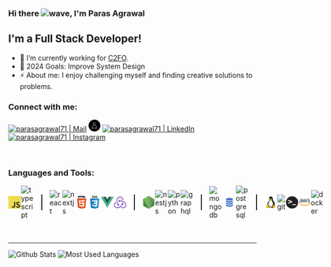 ### Hi there <img src="https://media.giphy.com/media/hvRJCLFzcasrR4ia7z/giphy.gif" alt="wave" height="32px">, I'm Paras Agrawal

## I'm a Full Stack Developer!

-   🔭 I’m currently working for [C2FO][company_website].
-   🥅 2024 Goals: Improve System Design
-   ⚡ About me: I enjoy challenging myself and finding creative solutions to problems.

### Connect with me:

<a href="mailto:parasagrawal71@gmail.com"><img title="Mail" alt="parasagrawal71 | Mail" width="22px" src="https://cdn.simpleicons.org/gmail" /></a>
<a href="http://parasagrawal.web.app" target="_blank" rel="noopener noreferrer"><img title="Portfolio" alt="parasagrawal71 | Portfolio" width="24px" src="https://raw.githubusercontent.com/parasagrawal71/parasagrawal71/master/img/portfolio.png" /></a>
<a href="https://www.linkedin.com/in/parasagrawal71" target="_blank" rel="noopener noreferrer"><img title="LinkedIn" alt="parasagrawal71 | LinkedIn" width="22px" src="https://cdn.simpleicons.org/linkedin" /></a>
<a href="https://www.instagram.com/paras__fbg" target="_blank" rel="noopener noreferrer"><img title="Instagram" alt="parasagrawal71 | Instagram" width="22px" src="https://cdn.simpleicons.org/instagram" /></a>

<br />

### Languages and Tools:

<div style="display: flex; justify-content: space-between; align-items: center;">
    <!-- Primary Languages  -->
    <img title="Javascript" alt="javascript" width="26px" src="https://raw.githubusercontent.com/github/explore/80688e429a7d4ef2fca1e82350fe8e3517d3494d/topics/javascript/javascript.png" />
    <img title="TypeScript" alt="typescript" width="26px" src="https://cdn.jsdelivr.net/gh/devicons/devicon@latest/icons/typescript/typescript-original.svg" />
    <!-- Separator -->
    <img src="https://raw.githubusercontent.com/parasagrawal71/parasagrawal71/master/img/line.png" />
    <!-- Frontend -->
    <img title="React" alt="react" width="26px" src="https://cdn.jsdelivr.net/gh/devicons/devicon@latest/icons/react/react-original.svg" />
    <img title="NextJS" alt="nextjs" width="26px" src="https://cdn.jsdelivr.net/gh/devicons/devicon@latest/icons/nextjs/nextjs-original.svg" />
    <img title="HTML5" alt="HTML5" width="26px" src="https://raw.githubusercontent.com/github/explore/80688e429a7d4ef2fca1e82350fe8e3517d3494d/topics/html/html.png" />
    <img title="CSS3" alt="css3" width="26px" src="https://raw.githubusercontent.com/github/explore/80688e429a7d4ef2fca1e82350fe8e3517d3494d/topics/css/css.png" />
    <img title="Vue" alt="vue" width="26px" src="https://raw.githubusercontent.com/github/explore/80688e429a7d4ef2fca1e82350fe8e3517d3494d/topics/vue/vue.png" />
    <img title="Redux" alt="redux" width="26px" src="https://raw.githubusercontent.com/github/explore/80688e429a7d4ef2fca1e82350fe8e3517d3494d/topics/redux/redux.png" />
    <!-- Separator  -->
    <img src="https://raw.githubusercontent.com/parasagrawal71/parasagrawal71/master/img/line.png" />
    <!-- Backend -->
    <img title="NodeJS" alt="node.js" width="26px" src="https://raw.githubusercontent.com/github/explore/80688e429a7d4ef2fca1e82350fe8e3517d3494d/topics/nodejs/nodejs.png" />
    <img title="NestJS" alt="nestjs" width="26px" src="https://cdn.jsdelivr.net/gh/devicons/devicon@latest/icons/nestjs/nestjs-original.svg" />
    <img title="Python" alt="python" width="26px" src="https://cdn.jsdelivr.net/gh/devicons/devicon@latest/icons/python/python-original.svg" />
    <!-- <img title="API" alt="api" width="26px" src="https://raw.githubusercontent.com/parasagrawal71/parasagrawal71/master/img/api.png" /> -->
    <img title="GraphQL" alt="graphql" width="26px" src="https://cdn.jsdelivr.net/gh/devicons/devicon@latest/icons/graphql/graphql-plain.svg" />
    <!-- Separator  -->
    <img src="https://raw.githubusercontent.com/parasagrawal71/parasagrawal71/master/img/line.png" />
    <!-- Database -->
    <img title="MongoDB" alt="mongodb" width="28px" src="https://cdn.jsdelivr.net/gh/devicons/devicon@latest/icons/mongodb/mongodb-original.svg" />
    <img title="SQL" alt="sql" width="26px" src="https://raw.githubusercontent.com/github/explore/80688e429a7d4ef2fca1e82350fe8e3517d3494d/topics/sql/sql.png" />
    <img title="PostgreSQL" alt="postgresql" width="26px" src="https://cdn.jsdelivr.net/gh/devicons/devicon@latest/icons/postgresql/postgresql-original.svg" />
    <!-- Separator  -->
    <img src="https://raw.githubusercontent.com/parasagrawal71/parasagrawal71/master/img/line.png" />
    <!-- Others -->
    <img title="Linux" alt="linux" width="26px" src="https://raw.githubusercontent.com/github/explore/80688e429a7d4ef2fca1e82350fe8e3517d3494d/topics/linux/linux.png" />
    <img title="Git" alt="git" width="26px" src="https://cdn.jsdelivr.net/gh/devicons/devicon@latest/icons/git/git-original.svg" />
    <img title="Terminal" alt="terminal" width="26px" src="https://raw.githubusercontent.com/github/explore/80688e429a7d4ef2fca1e82350fe8e3517d3494d/topics/terminal/terminal.png" />
    <img title="AWS" alt="aws" width="26px" src="https://raw.githubusercontent.com/github/explore/80688e429a7d4ef2fca1e82350fe8e3517d3494d/topics/aws/aws.png" /> 
    <img title="Docker" alt="docker" width="26px" src="https://cdn.jsdelivr.net/gh/devicons/devicon@latest/icons/docker/docker-original.svg" />
    <!--  -->
    <!-- <img title="React Native" alt="react-native" width="26px" src="https://raw.githubusercontent.com/parasagrawal71/parasagrawal71/master/img/react-native.png" /> -->
    <!-- <img title="GoLang" alt="golang" width="26px" src="https://cdn.jsdelivr.net/gh/devicons/devicon@latest/icons/go/go-original-wordmark.svg" /> -->
</div>

<br />
<br />

---

<img alt="Github Stats" src="https://github-readme-stats.vercel.app/api?username=parasagrawal71&hide=contribs,prs,issues" />
<img alt="Most Used Languages" src="https://github-readme-stats.vercel.app/api/top-langs/?username=parasagrawal71&hide=kotlin" />

[company_website]: https://c2treds.com/
[gmail]: parasagrawal71@gmail.com
[portfolio]: http://parasagrawal.web.app
[linkedin]: https://www.linkedin.com/in/parasagrawal71
[instagram]: https://www.instagram.com/paras__fbg
